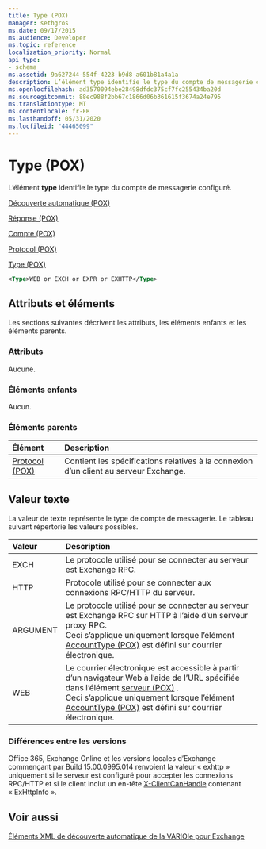 ```yaml
---
title: Type (POX)
manager: sethgros
ms.date: 09/17/2015
ms.audience: Developer
ms.topic: reference
localization_priority: Normal
api_type:
- schema
ms.assetid: 9a627244-554f-4223-b9d8-a601b81a4a1a
description: L’élément type identifie le type du compte de messagerie configuré.
ms.openlocfilehash: ad3570094ebe28498dfdc375cf7fc255434ba20d
ms.sourcegitcommit: 88ec988f2bb67c1866d06b361615f3674a24e795
ms.translationtype: MT
ms.contentlocale: fr-FR
ms.lasthandoff: 05/31/2020
ms.locfileid: "44465099"
---
```

# <a name="type-pox"></a>Type (POX)

L’élément **type** identifie le type du compte de messagerie configuré. 
  
[Découverte automatique (POX)](autodiscover-pox.md)
  
[Réponse (POX)](response-pox.md)
  
[Compte (POX)](account-pox.md)
  
[Protocol (POX)](protocol-pox.md)
  
[Type (POX)](type-pox.md)
  
```XML
<Type>WEB or EXCH or EXPR or EXHTTP</Type>
```

## <a name="attributes-and-elements"></a>Attributs et éléments

Les sections suivantes décrivent les attributs, les éléments enfants et les éléments parents.
  
### <a name="attributes"></a>Attributs

Aucune.
  
### <a name="child-elements"></a>Éléments enfants

Aucun.
  
### <a name="parent-elements"></a>Éléments parents

|**Élément**|**Description**|
|:-----|:-----|
|[Protocol (POX)](protocol-pox.md) <br/> |Contient les spécifications relatives à la connexion d’un client au serveur Exchange.  <br/> |
   
## <a name="text-value"></a>Valeur texte

La valeur de texte représente le type de compte de messagerie. Le tableau suivant répertorie les valeurs possibles.
  
|**Valeur**|**Description**|
|:-----|:-----|
|EXCH  <br/> |Le protocole utilisé pour se connecter au serveur est Exchange RPC.  <br/> |
|HTTP  <br/> |Protocole utilisé pour se connecter aux connexions RPC/HTTP du serveur.  <br/> |
|ARGUMENT  <br/> |Le protocole utilisé pour se connecter au serveur est Exchange RPC sur HTTP à l’aide d’un serveur proxy RPC.  <br/> Ceci s’applique uniquement lorsque l’élément [AccountType (POX)](accounttype-pox.md) est défini sur courrier électronique.  <br/> |
|WEB  <br/> |Le courrier électronique est accessible à partir d’un navigateur Web à l’aide de l’URL spécifiée dans l’élément [serveur (POX)](server-pox.md) .  <br/> Ceci s’applique uniquement lorsque l’élément [AccountType (POX)](accounttype-pox.md) est défini sur courrier électronique.  <br/> |
   
### <a name="version-differences"></a>Différences entre les versions

Office 365, Exchange Online et les versions locales d’Exchange commençant par Build 15.00.0995.014 renvoient la valeur « exhttp » uniquement si le serveur est configuré pour accepter les connexions RPC/HTTP et si le client inclut un en-tête [X-ClientCanHandle](pox-autodiscover-request-for-exchange.md) contenant « ExHttpInfo ». 
  
## <a name="see-also"></a>Voir aussi



[Éléments XML de découverte automatique de la VARIOle pour Exchange](pox-autodiscover-xml-elements-for-exchange.md)

